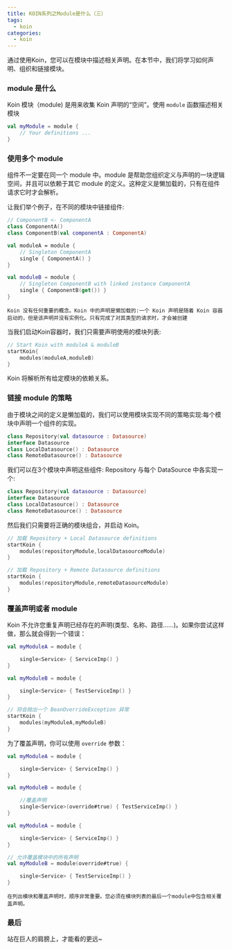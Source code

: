 ```yaml
---
title: KOIN系列之Module是什么（三）
tags:
  - koin
categories:
  - koin
---
```


通过使用Koin，您可以在模块中描述相关声明。在本节中，我们将学习如何声明、组织和链接模块。

### module 是什么

Koin 模块（module) 是用来收集 Koin 声明的“空间”。使用 `module` 函数描述相关模块

```kotlin
val myModule = module {
    // Your definitions ...
}

```

### 使用多个 module

组件不一定要在同一个 module 中。module 是帮助您组织定义与声明的一块逻辑空间，并且可以依赖于其它 module 的定义。这种定义是懒加载的，只有在组件请求它时才会解析。

让我们举个例子，在不同的模块中链接组件:

```kotlin
// ComponentB <- ComponentA
class ComponentA()
class ComponentB(val componentA : ComponentA)

val moduleA = module {
    // Singleton ComponentA
    single { ComponentA() }
}

val moduleB = module {
    // Singleton ComponentB with linked instance ComponentA
    single { ComponentB(get()) }
}

```

`Koin 没有任何重要的概念。Koin 中的声明是懒加载的:一个 Koin 声明是随着 Koin 容器启动的，但是该声明并没有实例化。只有完成了对其类型的请求时，才会被创建`

当我们启动Koin容器时，我们只需要声明使用的模块列表:

```kotlin
// Start Koin with moduleA & moduleB
startKoin{
    modules(moduleA,moduleB)
}
```

Koin 将解析所有给定模块的依赖关系。

### 链接 module 的策略

由于模块之间的定义是懒加载的，我们可以使用模块实现不同的策略实现:每个模块中声明一个组件的实现。

```kotlin
class Repository(val datasource : Datasource)
interface Datasource
class LocalDatasource() : Datasource
class RemoteDatasource() : Datasource
```

我们可以在3个模块中声明这些组件: Repository 与每个 DataSource 中各实现一个:

```kotlin
class Repository(val datasource : Datasource)
interface Datasource
class LocalDatasource() : Datasource
class RemoteDatasource() : Datasource
```

然后我们只需要将正确的模块组合，并启动 Koin。

```kotlin
// 加载 Repository + Local Datasource definitions
startKoin {
    modules(repositoryModule,localDatasourceModule)
}

// 加载 Repository + Remote Datasource definitions
startKoin {
    modules(repositoryModule,remoteDatasourceModule)
}
```

### 覆盖声明或者 module

Koin 不允许您重复声明已经存在的声明(类型、名称、路径……)。如果你尝试这样做，那么就会得到一个错误：

```kotlin
val myModuleA = module {

    single<Service> { ServiceImp() }
}

val myModuleB = module {

    single<Service> { TestServiceImp() }
}

// 将会抛出一个 BeanOverrideException 异常
startKoin {
    modules(myModuleA,myModuleB)
}
```

为了覆盖声明，你可以使用 `override` 参数：

```kotlin
val myModuleA = module {

    single<Service> { ServiceImp() }
}

val myModuleB = module {

    //覆盖声明
    single<Service>(override#true) { TestServiceImp() }
}
```

```kotlin
val myModuleA = module {

    single<Service> { ServiceImp() }
}

// 允许覆盖模块中的所有声明
val myModuleB = module(override#true) {

    single<Service> { TestServiceImp() }
}
```

`在列出模块和覆盖声明时，顺序非常重要。您必须在模块列表的最后一个module中包含相关覆盖声明。`

### 最后

站在巨人的肩膀上，才能看的更远~
